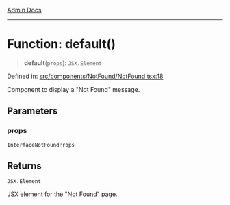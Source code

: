 [Admin Docs](/)

***

# Function: default()

> **default**(`props`): `JSX.Element`

Defined in: [src/components/NotFound/NotFound.tsx:18](https://github.com/gautam-divyanshu/talawa-admin/blob/69cd9f147d3701d1db7821366b2c564d1fb49f77/src/components/NotFound/NotFound.tsx#L18)

Component to display a "Not Found" message.

## Parameters

### props

`InterfaceNotFoundProps`

## Returns

`JSX.Element`

JSX element for the "Not Found" page.
